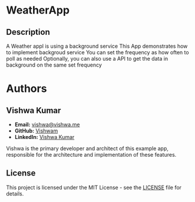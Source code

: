 # WeatherApp

## Description
A Weather appl is using a background service
This App demonstrates how to implement backgroud service
You can set the frequency as how often to poll as needed
Optionally, you can also use a API to get the data in background on the same set frequency

# Authors
## Vishwa Kumar
- **Email:** vishwa@vishwa.me
- **GitHub:** [Vishwam](https://github.com/vishwamkumar)
- **LinkedIn:** [Vishwa Kumar](https://www.linkedin.com/in/vishwamohan)

Vishwa is the primary developer and architect of this example app, responsible for the architecture and implementation of these features.

## License
This project is licensed under the MIT License - see the [LICENSE](LICENSE) file for details.